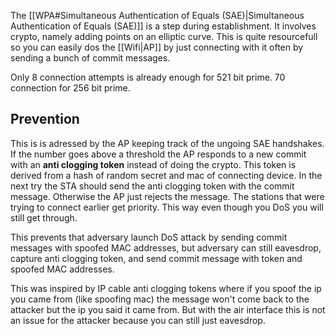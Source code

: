 
The [[WPA#Simultaneous Authentication of Equals (SAE)|Simultaneous Authentication of Equals (SAE)]] is a step during establishment. It involves crypto, namely adding points on an elliptic curve. This is quite resourcefull so you can easily dos the [[Wifi|AP]] by just connecting with it often by sending a bunch of commit messages. 

Only 8 connection attempts is already enough for 521 bit prime. 70 connection for 256 bit prime. 

## Prevention

This is is adressed by the AP keeping track of the ungoing SAE handshakes. If the number goes above a threshold the AP responds to a new commit with an **anti clogging token** instead of doing the crypto. This token is derived from a hash of random secret and mac of connecting device. In the next try the STA should send the anti clogging token with the commit message.  Otherwise the AP just rejects the message. The stations that were trying to connect earlier get priority. This way even though you DoS you will still get through.

This prevents that adversary launch DoS attack by sending commit messages with spoofed MAC addresses, but adversary can still eavesdrop, capture anti clogging token, and send commit message with token and spoofed MAC addresses. 

This was inspired by IP cable anti clogging tokens where if you spoof the ip you came from (like spoofing mac) the message won't come back to the attacker but the ip you said it came from. But with the air interface this is not an issue for the attacker because you can still just eavesdrop. 


